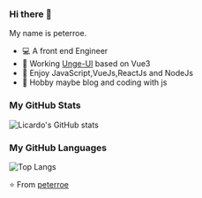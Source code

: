 ### Hi there 👋

My name is peterroe.

* 💻 A front end Engineer
* 🥉 Working [Unge-UI](https://github.com/peterroe/Unge-UI) based on Vue3 
* 🦄 Enjoy JavaScript,VueJs,ReactJs and NodeJs
* 🍉 Hobby maybe blog and coding with js

### My GitHub Stats

![Licardo's GitHub stats](https://github-readme-stats.vercel.app/api?username=peterroe&show_icons=true)

### My GitHub Languages

![Top Langs](https://github-readme-stats.vercel.app/api/top-langs/?username=peterroe&layout=compact)

⭐️ From [peterroe](https://github.com/peterroe)